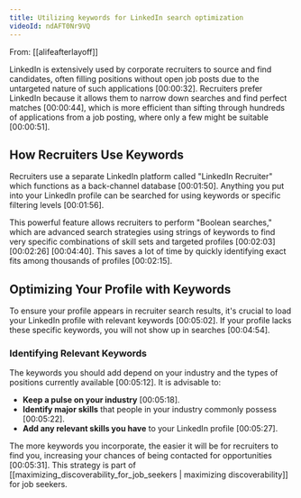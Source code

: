 ```yaml
---
title: Utilizing keywords for LinkedIn search optimization
videoId: ndAFT0Nr9VQ
---
```


From: [[alifeafterlayoff]] <br/> 

LinkedIn is extensively used by corporate recruiters to source and find candidates, often filling positions without open job posts due to the untargeted nature of such applications <a class="yt-timestamp" data-t="00:00:32">[00:00:32]</a>. Recruiters prefer LinkedIn because it allows them to narrow down searches and find perfect matches <a class="yt-timestamp" data-t="00:00:44">[00:00:44]</a>, which is more efficient than sifting through hundreds of applications from a job posting, where only a few might be suitable <a class="yt-timestamp" data-t="00:00:51">[00:00:51]</a>.

## How Recruiters Use Keywords

Recruiters use a separate LinkedIn platform called "LinkedIn Recruiter" which functions as a back-channel database <a class="yt-timestamp" data-t="00:01:50">[00:01:50]</a>. Anything you put into your LinkedIn profile can be searched for using keywords or specific filtering levels <a class="yt-timestamp" data-t="00:01:56">[00:01:56]</a>.

This powerful feature allows recruiters to perform "Boolean searches," which are advanced search strategies using strings of keywords to find very specific combinations of skill sets and targeted profiles <a class="yt-timestamp" data-t="00:02:03">[00:02:03]</a> <a class="yt-timestamp" data-t="00:02:26">[00:02:26]</a> <a class="yt-timestamp" data-t="00:04:40">[00:04:40]</a>. This saves a lot of time by quickly identifying exact fits among thousands of profiles <a class="yt-timestamp" data-t="00:02:15">[00:02:15]</a>.

## Optimizing Your Profile with Keywords

To ensure your profile appears in recruiter search results, it's crucial to load your LinkedIn profile with relevant keywords <a class="yt-timestamp" data-t="00:05:02">[00:05:02]</a>. If your profile lacks these specific keywords, you will not show up in searches <a class="yt-timestamp" data-t="00:04:54">[00:04:54]</a>.

### Identifying Relevant Keywords
The keywords you should add depend on your industry and the types of positions currently available <a class="yt-timestamp" data-t="00:05:12">[00:05:12]</a>. It is advisable to:
*   **Keep a pulse on your industry** <a class="yt-timestamp" data-t="00:05:18">[00:05:18]</a>.
*   **Identify major skills** that people in your industry commonly possess <a class="yt-timestamp" data-t="00:05:22">[00:05:22]</a>.
*   **Add any relevant skills you have** to your LinkedIn profile <a class="yt-timestamp" data-t="00:05:27">[00:05:27]</a>.

The more keywords you incorporate, the easier it will be for recruiters to find you, increasing your chances of being contacted for opportunities <a class="yt-timestamp" data-t="00:05:31">[00:05:31]</a>. This strategy is part of [[maximizing_discoverability_for_job_seekers | maximizing discoverability]] for job seekers.